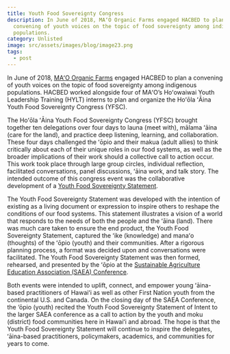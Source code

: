 ```yaml
---
title: Youth Food Sovereignty Congress
description: In June of 2018, MAʻO Organic Farms engaged HACBED to plan a
  convening of youth voices on the topic of food sovereignty among indigenous
  populations.
category: Unlisted
image: src/assets/images/blog/image23.png
tags:
  - post
---
```

In June of 2018, [MAʻO Organic Farms](https://www.maoorganicfarms.org/) engaged HACBED to plan a convening of youth voices on the topic of food sovereignty among indigenous populations. HACBED worked alongside four of MAʻO’s Hoʻowaiwai Youth Leadership Training (HYLT) interns to plan and organize the Hoʻōla ʻĀina Youth Food Sovereignty Congress (YFSC). 

The Hoʻōla ʻĀina Youth Food Sovereignty Congress (YFSC) brought together ten delegations over four days to launa (meet with), mālama ʻāina (care for the land), and practice deep listening, learning, and collaboration. These four days challenged the ʻōpio and their makua (adult allies) to think critically about each of their unique roles in our food systems, as well as the broader implications of their work should a collective call to action occur. This work took place through large group circles, individual reflection, facilitated conversations, panel discussions, ʻāina work, and talk story. The intended outcome of this congress event was the collaborative development of a [Youth Food Sovereignty Statement](https://drive.google.com/file/d/1vbxGqRkn-CNYyAuYIuL6RBpV9epZ6mH5/view?usp=sharing). 

The Youth Food Sovereignty Statement was developed with the intention of existing as a living document or expression to inspire others to reshape the conditions of our food systems. This statement illustrates a vision of a world that responds to the needs of both the people and the ʻāina (land). There was much care taken to ensure the end product, the Youth Food Sovereignty Statement, captured the ʻike (knowledge) and manaʻo (thoughts) of the ʻōpio (youth) and their communities. After a rigorous planning process, a format was decided upon and conversations were facilitated. The Youth Food Sovereignty Statement was then formed, rehearsed, and presented by the ʻōpio at the [Sustainable Agriculture Education Association (SAEA) Conference](https://www.hawaii.edu/sustainability/july-27-29-2018-national-sustainable-agriculture-education-conference/).

Both events were intended to uplift, connect, and empower young ʻāina-based practitioners of Hawaiʻi as well as other First Nation youth from the continental U.S. and Canada. On the closing day of the SAEA Conference, the ‘ōpio (youth) recited the Youth Food Sovereignty Statement of Intent to the larger SAEA conference as a call to action by the youth and moku (district) food communities here in Hawaiʻi and abroad. The hope is that the Youth Food Sovereignty Statement will continue to inspire the delegates, ʻāina-based practitioners, policymakers, academics, and communities for years to come.
